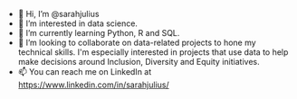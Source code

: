 - 👋 Hi, I’m @sarahjulius
- 👀 I’m interested in data science.
- 🌱 I’m currently learning Python, R and SQL.
- 💞️ I’m looking to collaborate on data-related projects to hone my technical skills. I'm especially interested in projects that use data to help make decisions around Inclusion, Diversity and Equity initiatives.
- 📫 You can reach me on LinkedIn at https://www.linkedin.com/in/sarahjulius/

<!---
sarahjulius/sarahjulius is a ✨ special ✨ repository because its `README.md` (this file) appears on your GitHub profile.
You can click the Preview link to take a look at your changes.
--->
